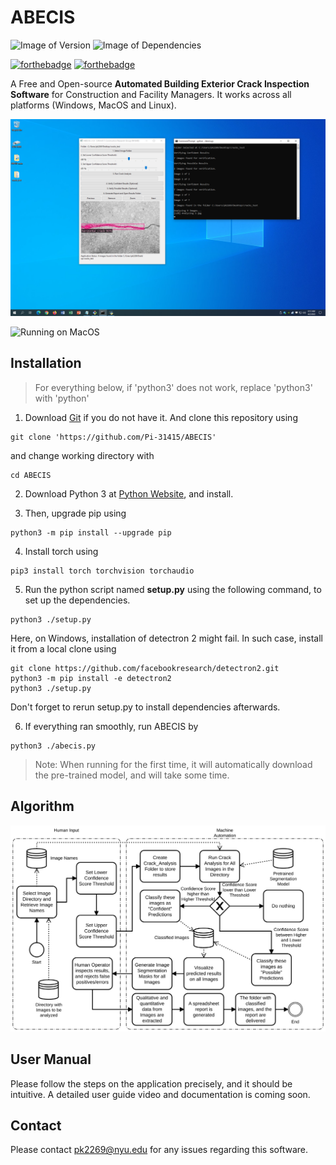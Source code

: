 # ABECIS
![Image of Version](https://img.shields.io/badge/version-v1.0-green)
![Image of Dependencies](https://img.shields.io/badge/dependencies-up%20to%20date-brightgreen)

[![forthebadge](https://forthebadge.com/images/badges/made-with-python.svg)](https://forthebadge.com)
[![forthebadge](https://forthebadge.com/images/badges/powered-by-qt.svg)](https://forthebadge.com)

A Free and Open-source **Automated Building Exterior Crack Inspection Software** for Construction and Facility Managers. It works across all platforms (Windows, MacOS and Linux).

![Running on Windows](./media/windows.png)

![Running on MacOS](./media/mac.png)

## Installation

> For everything below, if 'python3' does not work, replace 'python3' with 'python'

1. Download [Git](https://git-scm.com/) if you do not have it. And clone this repository using

```
git clone 'https://github.com/Pi-31415/ABECIS'
```

and change working directory with

```
cd ABECIS
```

2. Download Python 3 at [Python Website](https://www.python.org/downloads/), and install.

3. Then, upgrade pip using

```
python3 -m pip install --upgrade pip
```

4. Install torch using

```
pip3 install torch torchvision torchaudio
```

5. Run the python script named **setup.py** using the following command, to set up the dependencies.

```
python3 ./setup.py
```

Here, on Windows, installation of detectron 2 might fail. In such case, install it from a local clone using

```
git clone https://github.com/facebookresearch/detectron2.git
python3 -m pip install -e detectron2
python3 ./setup.py
```
Don't forget to rerun setup.py to install dependencies afterwards.

6. If everything ran smoothly, run ABECIS by

```
python3 ./abecis.py
```

> Note: When running for the first time, it will automatically download the pre-trained model, and will take some time.

## Algorithm

<img src="./media/algorithm.svg">

## User Manual

Please follow the steps on the application precisely, and it should be intuitive. A detailed user guide video and documentation is coming soon.

## Contact
Please contact <pk2269@nyu.edu> for any issues regarding this software.
